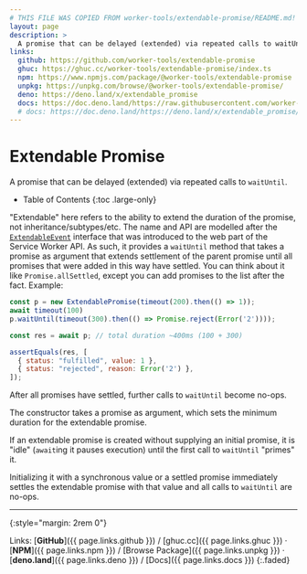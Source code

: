 ```yaml
---
# THIS FILE WAS COPIED FROM worker-tools/extendable-promise/README.md! DO NOT MODIFY DIRECTLY!
layout: page
description: >
  A promise that can be delayed (extended) via repeated calls to waitUntil.
links:
  github: https://github.com/worker-tools/extendable-promise
  ghuc: https://ghuc.cc/worker-tools/extendable-promise/index.ts
  npm: https://www.npmjs.com/package/@worker-tools/extendable-promise
  unpkg: https://unpkg.com/browse/@worker-tools/extendable-promise/
  deno: https://deno.land/x/extendable_promise
  docs: https://doc.deno.land/https://raw.githubusercontent.com/worker-tools/extendable-promise/master/index.ts
  # docs: https://doc.deno.land/https://deno.land/x/extendable_promise/index.ts
---
```


# Extendable Promise

A promise that can be delayed (extended) via repeated calls to `waitUntil`.

<noscript></noscript>
* Table of Contents
{:toc .large-only}

"Extendable" here refers to the ability to extend the duration of the promise, not inheritance/subtypes/etc. 
The name and API are modelled after the
[`ExtendableEvent`](https://developer.mozilla.org/en-US/docs/Web/API/ExtendableEvent)
interface that was introduced to the web part of the Service Worker API. As
such, it provides a `waitUntil` method that takes a promise as argument that
extends settlement of the parent promise until all promises that were
added in this way have settled. You can think about it like
`Promise.allSettled`, except you can add promises to the list after the fact. Example:

```js
const p = new ExtendablePromise(timeout(200).then(() => 1));
await timeout(100)
p.waitUntil(timeout(300).then(() => Promise.reject(Error('2'))));

const res = await p; // total duration ~400ms (100 + 300)

assertEquals(res, [
  { status: "fulfilled", value: 1 },
  { status: "rejected", reason: Error('2') },
]);
```

After all promises have settled, further calls to `waitUntil` become no-ops.

The constructor takes a promise as argument, which sets the minimum duration for the extendable promise. 

If an extendable promise is created without supplying an initial promise, it is "idle" (`await`ing it pauses execution) until the first call to `waitUntil` "primes" it. 

Initializing it with a synchronous value or a settled promise immediately settles the extendable promise with that value and all calls to `waitUntil` are no-ops.

***
{:style="margin: 2rem 0"}

Links:
[__GitHub__]({{ page.links.github }})
/ [ghuc.cc]({{ page.links.ghuc }})
· [__NPM__]({{ page.links.npm }}) 
/ [Browse Package]({{ page.links.unpkg }})
· [__deno.land__]({{ page.links.deno }})
/ [Docs]({{ page.links.docs }})
{:.faded}
<br/>